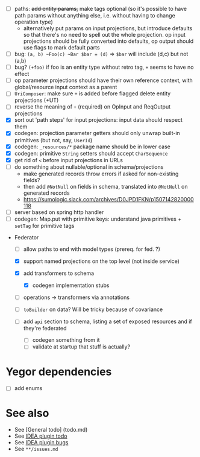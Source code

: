 - [ ] paths: ~~add entity params,~~ make tags optional (so it's possible to have path params without anything else, i.e. without having to change operation type)
  - alternatively put params on input projections, but introduce defaults so that there's no need
    to spell out the whole projection. op input projections should be fully converted into defaults,
    op output should use flags to mark default parts
- [ ] bug: `(a, b) ~Foo(c) ~Bar $bar = (d)` => `$bar` will include (d,c) but not (a,b)
- [ ] bug? `(+foo)` if foo is an entity type without retro tag, `+` seems to have no effect
- [ ] op parameter projections should have their own reference context, with global/resource input context as a parent
- [ ] `UriComposer`: make sure `+` is added before flagged delete entity projections (+UT)
- [ ] reverse the meaning of `+` (required) on OpInput and ReqOutput projections
- [x] sort out 'path steps' for input projections: input data should respect them
- [x] codegen: projection parameter getters should only unwrap built-in primitives (but not, say, `UserId`)
- [x] codegen: `_resources/*` package name should be in lower case
- [x] codegen: primitive `String` setters should accept `CharSequence`
- [x] get rid of `<` before input projections in URLs
- [ ] do something about nullable/optional in schema/projections
  - make generated records throw errors if asked for non-existing fields?
  - then add `@NotNull` on fields in schema, translated into `@NotNull` on generated records
  - https://sumologic.slack.com/archives/D0JPD1FKN/p1507142820000118
- [ ] server based on spring http handler
- [ ] codegen: Map.put with primitive keys: understand java primitives + `setTag` for primitive tags

- Federator
  - [ ] allow paths to end with model types (prereq. for fed. ?)
  - [x] support named projections on the top level (not inside service)
  - [x] add transformers to schema
    - [x] codegen implementation stubs
  - [ ] operations -> transformers via annotations

  - [ ] `toBuilder` on data? Will be tricky because of covariance
  - [ ] add `api` section to schema, listing a set of exposed resources and if they're federated
    - [ ] codegen something from it
    - [ ] validate at startup that stuff is actually?

# Yegor dependencies
- [ ] add enums

# See also
- See [General todo] (todo.md)
- See [IDEA plugin todo](idea-plugin/todo.md)
- See [IDEA plugin bugs](idea-plugin/bugs.md)
- See `**/issues.md`
